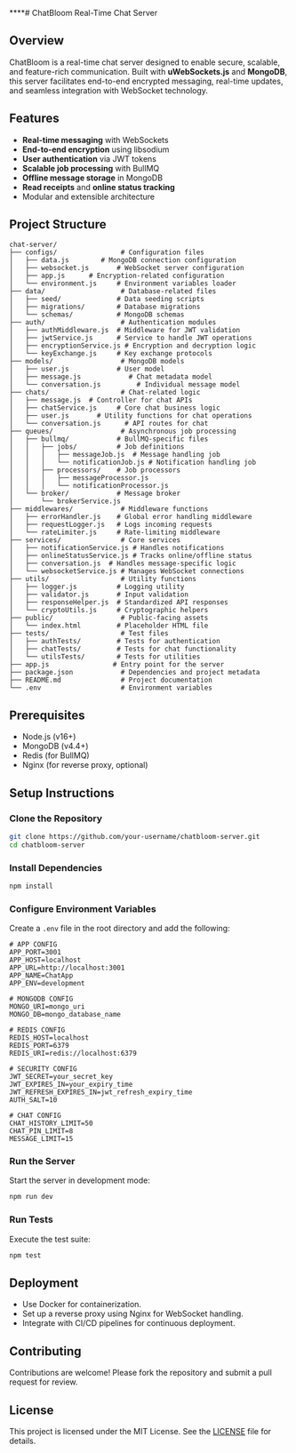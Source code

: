 ****# ChatBloom Real-Time Chat Server

## Overview
ChatBloom is a real-time chat server designed to enable secure, scalable, and feature-rich communication. Built with **uWebSockets.js** and **MongoDB**, this server facilitates end-to-end encrypted messaging, real-time updates, and seamless integration with WebSocket technology.

## Features
- **Real-time messaging** with WebSockets
- **End-to-end encryption** using libsodium
- **User authentication** via JWT tokens
- **Scalable job processing** with BullMQ
- **Offline message storage** in MongoDB
- **Read receipts** and **online status tracking**
- Modular and extensible architecture

## Project Structure
```
chat-server/
├── configs/                # Configuration files
│   ├── data.js        # MongoDB connection configuration
│   ├── websocket.js       # WebSocket server configuration
│   ├── app.js      # Encryption-related configuration
│   └── environment.js     # Environment variables loader
├── data/                   # Database-related files
│   ├── seed/              # Data seeding scripts
│   ├── migrations/        # Database migrations
│   └── schemas/           # MongoDB schemas
├── auth/                   # Authentication modules
│   ├── authMiddleware.js  # Middleware for JWT validation
│   ├── jwtService.js      # Service to handle JWT operations
│   ├── encryptionService.js # Encryption and decryption logic
│   └── keyExchange.js     # Key exchange protocols
├── models/                 # MongoDB models
│   ├── user.js            # User model
│   ├── message.js            # Chat metadata model
│   └── conversation.js         # Individual message model
├── chats/                  # Chat-related logic
│   ├── message.js  # Controller for chat APIs
│   ├── chatService.js     # Core chat business logic
│   ├── user.js       # Utility functions for chat operations
│   └── conversation.js      # API routes for chat
├── queues/                 # Asynchronous job processing
│   ├── bullmq/            # BullMQ-specific files
│   │   ├── jobs/          # Job definitions
│   │   │   ├── messageJob.js  # Message handling job
│   │   │   └── notificationJob.js # Notification handling job
│   │   ├── processors/    # Job processors
│   │   │   ├── messageProcessor.js
│   │   │   └── notificationProcessor.js
│   └── broker/            # Message broker
│       └── brokerService.js
├── middlewares/            # Middleware functions
│   ├── errorHandler.js    # Global error handling middleware
│   ├── requestLogger.js   # Logs incoming requests
│   └── rateLimiter.js     # Rate-limiting middleware
├── services/               # Core services
│   ├── notificationService.js # Handles notifications
│   ├── onlineStatusService.js # Tracks online/offline status
│   ├── conversation.js  # Handles message-specific logic
│   └── websocketService.js # Manages WebSocket connections
├── utils/                  # Utility functions
│   ├── logger.js          # Logging utility
│   ├── validator.js       # Input validation
│   ├── responseHelper.js  # Standardized API responses
│   └── cryptoUtils.js     # Cryptographic helpers
├── public/                 # Public-facing assets
│   └── index.html         # Placeholder HTML file
├── tests/                  # Test files
│   ├── authTests/         # Tests for authentication
│   ├── chatTests/         # Tests for chat functionality
│   └── utilsTests/        # Tests for utilities
├── app.js                # Entry point for the server
├── package.json            # Dependencies and project metadata
├── README.md               # Project documentation
└── .env                    # Environment variables
```

## Prerequisites
- Node.js (v16+)
- MongoDB (v4.4+)
- Redis (for BullMQ)
- Nginx (for reverse proxy, optional)

## Setup Instructions

### Clone the Repository
```bash
git clone https://github.com/your-username/chatbloom-server.git
cd chatbloom-server
```

### Install Dependencies
```bash
npm install
```

### Configure Environment Variables
Create a `.env` file in the root directory and add the following:
```env
# APP CONFIG
APP_PORT=3001
APP_HOST=localhost
APP_URL=http://localhost:3001
APP_NAME=ChatApp
APP_ENV=development

# MONGODB CONFIG
MONGO_URI=mongo_uri
MONGO_DB=mongo_database_name

# REDIS CONFIG
REDIS_HOST=localhost
REDIS_PORT=6379
REDIS_URI=redis://localhost:6379

# SECURITY CONFIG
JWT_SECRET=your_secret_key
JWT_EXPIRES_IN=your_expiry_time
JWT_REFRESH_EXPIRES_IN=jwt_refresh_expiry_time
AUTH_SALT=10

# CHAT CONFIG
CHAT_HISTORY_LIMIT=50
CHAT_PIN_LIMIT=8
MESSAGE_LIMIT=15
```

### Run the Server
Start the server in development mode:
```bash
npm run dev
```

### Run Tests
Execute the test suite:
```bash
npm test
```

## Deployment
- Use Docker for containerization.
- Set up a reverse proxy using Nginx for WebSocket handling.
- Integrate with CI/CD pipelines for continuous deployment.

## Contributing
Contributions are welcome! Please fork the repository and submit a pull request for review.

## License
This project is licensed under the MIT License. See the [LICENSE](LICENSE) file for details.


